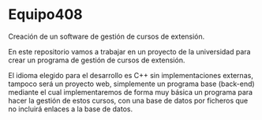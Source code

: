 # Equipo408
Creación de un software de gestión de cursos de extensión.

En este repositorio vamos a trabajar en un proyecto de la universidad para crear un programa de gestión de cursos de extensión.

El idioma elegido para el desarrollo es C++ sin implementaciones externas, tampoco será un proyecto web, simplemente un programa base (back-end) mediante el cual implementaremos de forma 
muy básica un programa para hacer la gestión de estos cursos, con una base de datos por ficheros que no incluirá enlaces a la base de datos.

